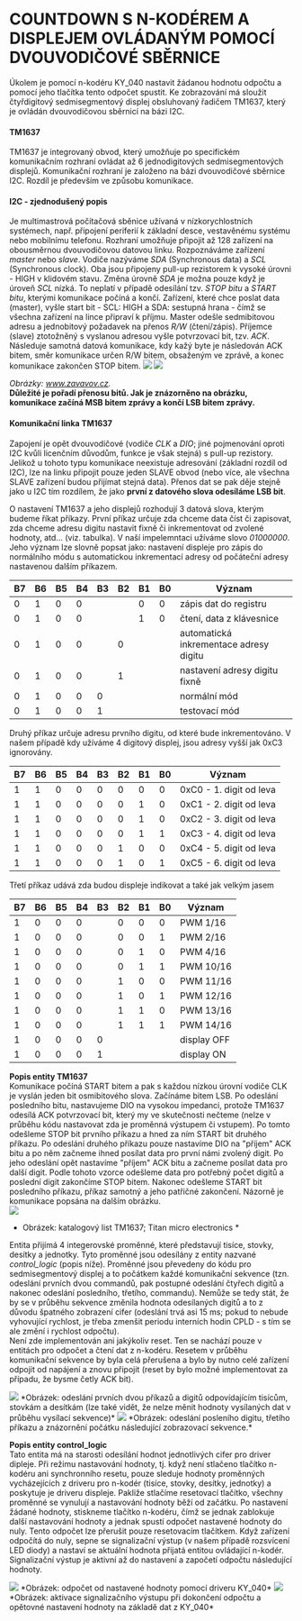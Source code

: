 # COUNTDOWN S N-KODÉREM A DISPLEJEM OVLÁDANÝM POMOCÍ DVOUVODIČOVÉ SBĚRNICE #       
Úkolem je pomocí n-kodéru KY_040 nastavit žádanou hodnotu odpočtu a pomocí jeho tlačítka tento odpočet spustit. Ke zobrazování má sloužit čtyřdigitový sedmisegmentový displej obsluhovaný řadičem TM1637, který je ovládán dvouvodičovou sběrnicí na bázi I2C.   


#### TM1637
TM1637 je integrovaný obvod, který umožňuje po specifickém komunikačním rozhraní ovládat až 6 jednodigitových sedmisegmentových displejů.
Komunikační rozhraní je založeno na bázi dvouvodičové sběrnice I2C. Rozdíl je především ve způsobu komunikace.

#### I2C - zjednodušený popis
Je multimastrová počítačová sběnice užívaná v nízkorychlostních systémech, např. připojení periferií k základní desce, vestavěnému systému
nebo mobilnímu telefonu. Rozhraní umožňuje připojit až 128 zařízení na obousměrnou dvouvodičovou datovou linku. Rozpoznáváme zařízení 
*master* nebo *slave*. Vodiče nazýváme *SDA* (Synchronous data) a *SCL* (Synchronous clock). Oba jsou připojeny pull-up rezistorem k vysoké úrovni - HIGH v klidovém stavu. Změna úrovně *SDA* je možna pouze když je úroveň *SCL* nízká. To neplatí v případě odesílání tzv. *STOP bitu* a *START bitu*, kterými komunikace počíná a končí. Zařízení, které chce poslat data (master), vyšle start bit - SCL: HIGH a SDA: sestupná hrana - čímž se všechna zařízení na lince připraví k příjmu. Master odešle sedmibitovou adresu a jednobitový požadavek na přenos *R/W* (čtení/zápis). Příjemce (slave) ztotožněný s vyslanou adresou vyšle potvrzovací bit, tzv. *ACK*. Následuje samotná datová komunikace, kdy kažý byte je následován ACK bitem, směr komunikace určen R/W bitem, obsaženým ve zprávě, a konec komunikace zakončen STOP bitem.
<img src = "I2C_wiring.png">
<img src = "I2C_comunication.png">

*Obrázky: www.zavavov.cz.*     
**Důležité je pořadí přenosu bitů. Jak je znázorněno na obrázku, komunikace začíná MSB bitem zprávy a končí LSB bitem zprávy.**

#### Komunikační linka TM1637
Zapojení je opět dvouvodičové (vodiče *CLK* a *DIO*; jiné pojmenování oproti I2C kvůli licenčním důvodům, funkce je však stejná) s pull-up rezistory. Jelikož u tohoto typu komunikace neexistuje adresování (základní rozdíl od I2C), lze na linku připojit pouze jeden SLAVE obvod (nebo více, ale všechna SLAVE zařízení budou přijímat stejná data). Přenos dat se pak děje stejně jako u I2C  tím rozdílem, že jako **první z datového slova odesíláme LSB bit**.

O nastavení TM1637 a jeho displejů rozhodují 3 datová slova, kterým budeme říkat příkazy. První příkaz určuje zda chceme data číst či zapisovat, zda chceme adresu digitu nastavit fixně či inkrementovat od zvolené hodnoty, atd... (viz. tabulka). V naší impelemntaci užíváme slovo *01000000*. Jeho význam lze slovně popsat jako: nastavení displeje pro zápis do normálního módu s automatickou inkrementací adresy od počáteční adresy nastavenou dalším příkazem.

|B7|B6|B5|B4|B3|B2|B1|B0|Význam|
|----|----|----|----|----|----|----|----|-----------------|
|0|1|0|0|||0|0|zápis dat do registru|
|0|1|0|0|||1|0|čtení, data z klávesnice|
|0|1|0|0||0|||automatická inkrementace adresy digitu|
|0|1|0|0||1|||nastavení adresy digitu fixně|
|0|1|0|0|0||||normální mód|
|0|1|0|0|1||||testovací mód|

Druhý příkaz určuje adresu prvního digitu, od které bude inkrementováno. V našem případě kdy užíváme 4 digitový displej, jsou adresy vyšší jak 0xC3 ignorovány.

|B7 |   B6 |   B5|    B4 |   B3 |   B2 |   B1 |   B0|Význam|
|----|----|----|----|----|----|----|----|-----------------|
|1|1|0|0|0|0|0|0|0xC0 - 1. digit od leva|
|1|1|0|0|0|0|1|0|0xC1 - 2. digit od leva|
|1|1|0|0|0|0|1|0|0xC2 - 3. digit od leva|
|1|1|0|0|0|0|1|1|0xC3 - 4. digit od leva|
|1|1|0|0|0|1|0|0|0xC4 - 5. digit od leva|
|1|1|0|0|0|1|0|1|0xC5 - 6. digit od leva|

Třetí příkaz udává zda budou displeje indikovat a také jak velkým jasem

|B7 |   B6 |   B5|    B4 |   B3 |   B2 |   B1 |   B0|Význam|
|----|----|----|----|----|----|----|----|-----------------|
|1|0|0|0||0|0|0| PWM 1/16|
|1|0|0|0||0|0|1| PWM 2/16|
|1|0|0|0||0|1|0| PWM 4/16|
|1|0|0|0||0|1|1| PWM 10/16|
|1|0|0|0||1|0|0| PWM 11/16|
|1|0|0|0||1|0|1| PWM 12/16|
|1|0|0|0||1|1|0| PWM 13/16|
|1|0|0|0||1|1|1| PWM 14/16|
|1|0|0|0|0|||| display OFF|
|1|0|0|0|1|||| display ON|

**Popis entity TM1637**    
Komunikace počíná START bitem a pak s každou nízkou úrovní vodiče CLK je vyslán jeden bit osmibitového slova. Začínáme bitem LSB. Po odeslání posledního bitu, nastavujeme DIO na vysokou impedanci, protože TM1637 odesílá ACK potvrzovací bit, který my ve skutečnosti nečteme (nelze v průběhu kódu nastavovat zda je proměnná výstupem či vstupem). Po tomto odešleme STOP bit prvního příkazu a hned za ním START bit druhého příkazu. Po odeslání druhého příkazu pouze nastavíme DIO na "příjem" ACK bitu a po něm začneme ihned posílat data pro první námi zvolený digit. Po jeho odeslání opět nastavíme "příjem" ACK bitu a začneme posílat data pro další digit. Podle tohoto vzorce odešleme data pro potřebný počet digitů a poslední digit zakončíme STOP bitem. Nakonec odešleme START bit posledního příkazu, příkaz samotný a jeho patřičné zakončení. Názorně je komunikace popsána na dalším obrázku.   
<img src = "TM1637_data.PNG">
* Obrázek: katalogový list TM1637; Titan micro electronics * 
     
Entita přijímá 4 integerovské proměnné, které představují tisíce, stovky, desítky a jednotky. Tyto proměnné jsou odesílány z entity nazvané *control_logic* (popis níže). Proměnné jsou převedeny do kódu pro
sedmisegmentový displej a to počátkem každé komunikační sekvence (tzn. odeslání prvních dvou commandů, pak postupné odeslání čtyřech digitů a nakonec odeslání posledního, třetího, commandu). Nemůže se tedy stát, že by se v průběhu sekvence změnila hodnota odesílaných digitů a to z důvodu špatného zobrazení cifer (odeslání trvá asi 15 ms; pokud to nebude vyhovující rychlost, je třeba zmenšit periodu interních hodin CPLD - s tím se ale změní i rychlost odpočtu).  
Není zde implementován ani jakýkoliv reset. Ten se nachází pouze v entitách pro odpočet a čtení dat z n-kodéru. Resetem v průběhu komunikační sekvence by byla celá přerušena a bylo by nutno celé zařízení odpojit od napájení a znovu připojit (reset by bylo možné implementovat za případu, že bysme četly ACK bit).      

<img src = "TM1637_tb_first2commandsAndThirst2digits.PNG">      
*Obrázek: odeslání prvních dvou příkazů a digitů odpovídajícím tisícům, stovkám a desítkám (lze také vidět, že nelze měnit hodnoty vysílaných dat v průběhu vysílací sekvence)*       

<img src = "TM1637_tb_lastDigit3rdCommandAndStartNewWritingCycle.PNG">     
*Obrázek: odeslání posleního digitu, třetího příkazu a znázornění počátku následující zobrazovací sekvence.*

**Popis entity control_logic**       
Tato entita má na starosti odesílání hodnot jednotlivých cifer pro driver dipleje. Při režimu nastavování hodnoty, tj. když není stlačeno tlačítko n-kodéru ani synchronního resetu, pouze sleduje hodnoty proměnných vycházejících z driveru pro n-kodér (tisíce, stovky, desítky, jednotky) a poskytuje je driveru displeje. Pakliže stlačíme resetovací tlačítko, všechny proměnné se vynulují a nastavování hodnoty běží od začátku. Po nastavení žádané hodnoty, stiskneme tlačítko n-kodéru, čímž se jednak zablokuje další nastavování hodnoty a jednak spustí odpočet nastavené hodnoty do nuly. Tento odpočet lze přerušit pouze resetovacím tlačítkem. Když zařízení odpočítá do nuly, sepne se signalizační výstup (v našem případě rozsvícení LED diody) a nastaví se aktuální hodnota přijatá entitou ovládající n-kodér. Signalizační výstup je aktivní až do nastavení a započetí odpočtu následující hodnoty.   

<img src = "counting_down.PNG">       
*Obrázek: odpočet od nastavené hodnoty pomocí driveru KY_040*

<img src = "LEDon_when_counter0000.PNG">     
*Obrázek: aktivace signalizačního výstupu při dokončení odpočtu a opětovné nastavení hodnoty na základě dat z KY_040*
